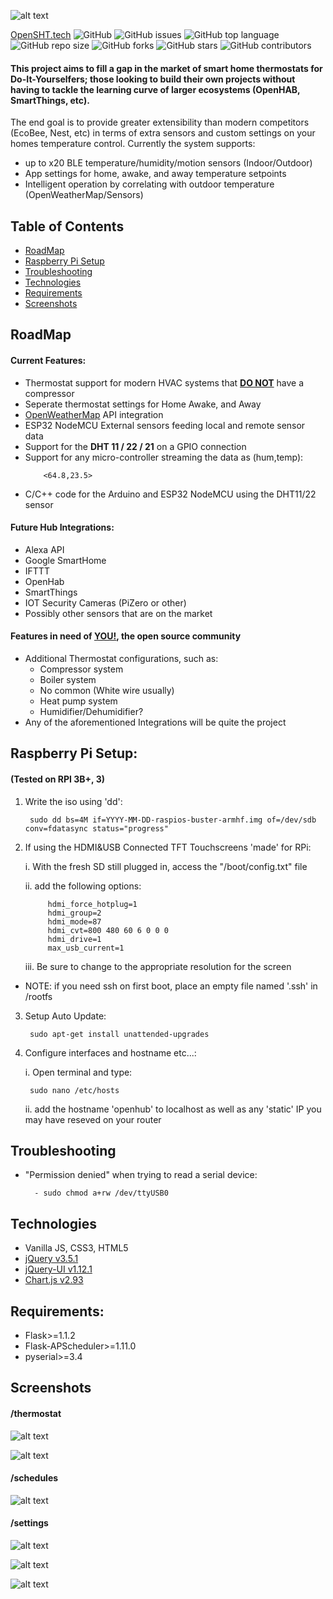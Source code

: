 ![alt text](https://github.com/OpenSHT/SmartHub/blob/master/resources/header_tall.png?raw=true)

[OpenSHT.tech](https://opensht.tech/)
![GitHub](https://img.shields.io/github/license/OpenSHT/SmartHub?color=blue)
![GitHub issues](https://img.shields.io/github/issues/OpenSHT/SmartHub)
![GitHub top language](https://img.shields.io/github/languages/top/OpenSHT/SmartHub)
![GitHub repo size](https://img.shields.io/github/repo-size/OpenSHT/SmartHub)
![GitHub forks](https://img.shields.io/github/forks/OpenSHT/SmartHub?style=social)
![GitHub stars](https://img.shields.io/github/stars/OpenSHT/SmartHub?style=social)
![GitHub contributors](https://img.shields.io/github/contributors/OpenSHT/SmartHub)

<h4>This project aims to fill a gap in the market of smart home thermostats for Do-It-Yourselfers; those looking to build their own projects without having to tackle the learning curve of larger ecosystems (OpenHAB, SmartThings, etc).</h4>

<p>The end goal is to provide greater extensibility than modern competitors (EcoBee, Nest, etc) in terms of extra sensors and custom settings on your homes temperature control. Currently the system supports:</p>

<ul>
	<li>up to x20 BLE temperature/humidity/motion sensors (Indoor/Outdoor)</li>
	<li>App settings for home, awake, and away temperature setpoints</li>
	<li>Intelligent operation by correlating with outdoor temperature (OpenWeatherMap/Sensors)</li>
</ul>


## Table of Contents

* [RoadMap](https://github.com/OpenSHT/SmartHub#roadmap)
* [Raspberry Pi Setup](https://github.com/OpenSHT/SmartHub#raspberry-pi-setup)
* [Troubleshooting](https://github.com/OpenSHT/SmartHub#troubleshooting)
* [Technologies](https://github.com/OpenSHT/SmartHub#technologies)
* [Requirements](https://github.com/OpenSHT/SmartHub#requirements)
* [Screenshots](https://github.com/OpenSHT/SmartHub#screenshots)

## RoadMap
#### Current Features:
<ul>
    <li>Thermostat support for modern HVAC systems that <u><b>DO NOT</b></u> have a compressor</li>
    <li>Seperate thermostat settings for Home Awake, and Away</li>
    <li><a href="https://openweathermap.org/">OpenWeatherMap</a> API integration</li>
    <li>ESP32 NodeMCU External sensors feeding local and remote sensor data</li>
    <li>Support for the <b>DHT 11 / 22 / 21</b> on a GPIO connection</li>
    <li>Support for any micro-controller streaming the data as (hum,temp):</li>
    
        <64.8,23.5>
   <li>C/C++ code for the Arduino and ESP32 NodeMCU using the DHT11/22 sensor</li>
</ul>

#### Future Hub Integrations:
<ul>
    <li>Alexa API</li>
    <li>Google SmartHome</li>
    <li>IFTTT</li>
    <li>OpenHab</li>
    <li>SmartThings</li>
    <li>IOT Security Cameras (PiZero or other)</li>
    <li>Possibly other sensors that are on the market</li>	
</ul>

#### Features in need of <u><b>YOU!</b></u>, the open source community
<ul>
    <li>Additional Thermostat configurations, such as:
        <ul>
            <li>Compressor system</li>
            <li>Boiler system</li>
            <li>No common (White wire usually)</li>
            <li>Heat pump system</li>
	    <li>Humidifier/Dehumidifier?</li>
        </ul>
    </li>
	<li> Any of the aforementioned Integrations will be quite the project</li>
</ul>

## Raspberry Pi Setup:

#### (Tested on RPI 3B+, 3)
1. Write the iso using 'dd':
	
		sudo dd bs=4M if=YYYY-MM-DD-raspios-buster-armhf.img of=/dev/sdb conv=fdatasync status="progress"
	
2. If using the HDMI&USB Connected TFT Touchscreens 'made' for RPi:
   
    i. With the fresh SD still plugged in, access the "/boot/config.txt" file
   
    ii. add the following options:
        
            hdmi_force_hotplug=1
            hdmi_group=2
            hdmi_mode=87
            hdmi_cvt=800 480 60 6 0 0 0
            hdmi_drive=1
            max_usb_current=1
            
    iii. Be sure to change to the appropriate resolution for the screen       
         
* NOTE: if you need ssh on first boot, place an empty file named '.ssh' in /rootfs
3. Setup Auto Update:
    
        sudo apt-get install unattended-upgrades
	
4. Configure interfaces and hostname etc...:
        
    i. Open terminal and type:
    
        sudo nano /etc/hosts
        
    ii. add the hostname 'openhub' to localhost as well as any 'static' IP you may have reseved on your router 
        
## Troubleshooting

- "Permission denied" when trying to read a serial device:
    
        - sudo chmod a+rw /dev/ttyUSB0
        
        
## Technologies
<ul>
	<li>Vanilla JS, CSS3, HTML5</li>
    	<li><a href="https://jquery.com/download/">jQuery v3.5.1</a></li>
	<li><a href="https://jqueryui.com/download/">jQuery-UI v1.12.1</a></li>
    	<li><a href="https://www.chartjs.org/">Chart.js v2.93</a></li>
</ul>

## Requirements:
<ul>
	<li>Flask>=1.1.2</li>
    	<li>Flask-APScheduler>=1.11.0</li>
	<li>pyserial>=3.4</li>
</ul>

## Screenshots

#### /thermostat

![alt text](https://github.com/OpenSHT/SmartHub/blob/master/resources/thermostat_page1.png?raw=true)

![alt text](https://github.com/OpenSHT/SmartHub/blob/master/resources/thermostat_page2.png?raw=true)

#### /schedules

![alt text](https://github.com/OpenSHT/SmartHub/blob/master/resources/schedules.png?raw=true)

#### /settings

![alt text](https://github.com/OpenSHT/SmartHub/blob/master/resources/settings_color.png?raw=true)

![alt text](https://github.com/OpenSHT/SmartHub/blob/master/resources/settings_image.png?raw=true)

![alt text](https://github.com/OpenSHT/SmartHub/blob/master/resources/settings_tileimage.png?raw=true)

